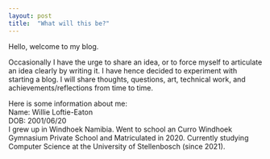 ```yaml
---
layout: post
title:  "What will this be?"
---
```


Hello, welcome to my blog.

Occasionally I have the urge to share an idea, or to force myself to articulate
an idea clearly by writing it. I have hence decided to experiment with starting
a blog. I will share thoughts, questions, art, technical work, and
achievements/reflections from time to time.

Here is some information about me:  
Name: Willie Loftie-Eaton  
DOB: 2001/06/20  
I grew up in Windhoek Namibia. Went to school an Curro Windhoek Gymnasium
Private School and Matriculated in 2020. Currently studying Computer Science at
the University of Stellenbosch (since 2021).